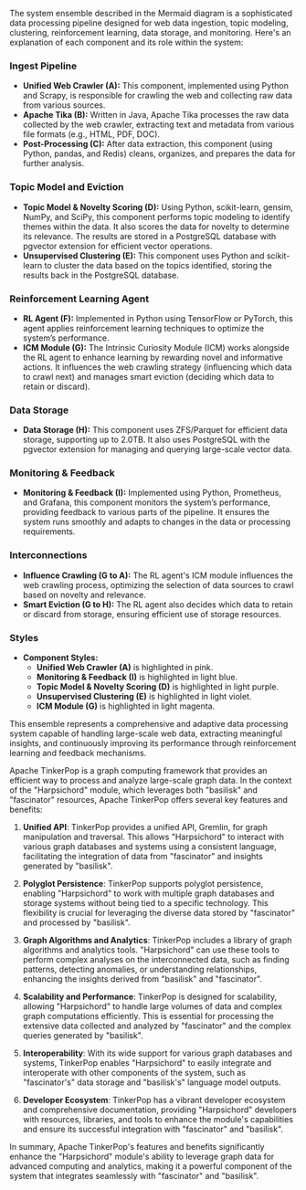 The system ensemble described in the Mermaid diagram is a sophisticated data processing pipeline designed for web data ingestion, topic modeling, clustering, reinforcement learning, data storage, and monitoring. Here's an explanation of each component and its role within the system:

### Ingest Pipeline
- **Unified Web Crawler (A):** This component, implemented using Python and Scrapy, is responsible for crawling the web and collecting raw data from various sources.
- **Apache Tika (B):** Written in Java, Apache Tika processes the raw data collected by the web crawler, extracting text and metadata from various file formats (e.g., HTML, PDF, DOC).
- **Post-Processing (C):** After data extraction, this component (using Python, pandas, and Redis) cleans, organizes, and prepares the data for further analysis.

### Topic Model and Eviction
- **Topic Model & Novelty Scoring (D):** Using Python, scikit-learn, gensim, NumPy, and SciPy, this component performs topic modeling to identify themes within the data. It also scores the data for novelty to determine its relevance. The results are stored in a PostgreSQL database with pgvector extension for efficient vector operations.
- **Unsupervised Clustering (E):** This component uses Python and scikit-learn to cluster the data based on the topics identified, storing the results back in the PostgreSQL database.

### Reinforcement Learning Agent
- **RL Agent (F):** Implemented in Python using TensorFlow or PyTorch, this agent applies reinforcement learning techniques to optimize the system’s performance.
- **ICM Module (G):** The Intrinsic Curiosity Module (ICM) works alongside the RL agent to enhance learning by rewarding novel and informative actions. It influences the web crawling strategy (influencing which data to crawl next) and manages smart eviction (deciding which data to retain or discard).

### Data Storage
- **Data Storage (H):** This component uses ZFS/Parquet for efficient data storage, supporting up to 2.0TB. It also uses PostgreSQL with the pgvector extension for managing and querying large-scale vector data.

### Monitoring & Feedback
- **Monitoring & Feedback (I):** Implemented using Python, Prometheus, and Grafana, this component monitors the system’s performance, providing feedback to various parts of the pipeline. It ensures the system runs smoothly and adapts to changes in the data or processing requirements.

### Interconnections
- **Influence Crawling (G to A):** The RL agent's ICM module influences the web crawling process, optimizing the selection of data sources to crawl based on novelty and relevance.
- **Smart Eviction (G to H):** The RL agent also decides which data to retain or discard from storage, ensuring efficient use of storage resources.

### Styles
- **Component Styles:**
  - **Unified Web Crawler (A)** is highlighted in pink.
  - **Monitoring & Feedback (I)** is highlighted in light blue.
  - **Topic Model & Novelty Scoring (D)** is highlighted in light purple.
  - **Unsupervised Clustering (E)** is highlighted in light violet.
  - **ICM Module (G)** is highlighted in light magenta.

This ensemble represents a comprehensive and adaptive data processing system capable of handling large-scale web data, extracting meaningful insights, and continuously improving its performance through reinforcement learning and feedback mechanisms.


Apache TinkerPop is a graph computing framework that provides an efficient way to process and analyze large-scale graph data. In the context of the "Harpsichord" module, which leverages both "basilisk" and "fascinator" resources, Apache TinkerPop offers several key features and benefits:

1. **Unified API**: TinkerPop provides a unified API, Gremlin, for graph manipulation and traversal. This allows "Harpsichord" to interact with various graph databases and systems using a consistent language, facilitating the integration of data from "fascinator" and insights generated by "basilisk".

2. **Polyglot Persistence**: TinkerPop supports polyglot persistence, enabling "Harpsichord" to work with multiple graph databases and storage systems without being tied to a specific technology. This flexibility is crucial for leveraging the diverse data stored by "fascinator" and processed by "basilisk".

3. **Graph Algorithms and Analytics**: TinkerPop includes a library of graph algorithms and analytics tools. "Harpsichord" can use these tools to perform complex analyses on the interconnected data, such as finding patterns, detecting anomalies, or understanding relationships, enhancing the insights derived from "basilisk" and "fascinator".

4. **Scalability and Performance**: TinkerPop is designed for scalability, allowing "Harpsichord" to handle large volumes of data and complex graph computations efficiently. This is essential for processing the extensive data collected and analyzed by "fascinator" and the complex queries generated by "basilisk".

5. **Interoperability**: With its wide support for various graph databases and systems, TinkerPop enables "Harpsichord" to easily integrate and interoperate with other components of the system, such as "fascinator's" data storage and "basilisk's" language model outputs.

6. **Developer Ecosystem**: TinkerPop has a vibrant developer ecosystem and comprehensive documentation, providing "Harpsichord" developers with resources, libraries, and tools to enhance the module's capabilities and ensure its successful integration with "fascinator" and "basilisk".

In summary, Apache TinkerPop's features and benefits significantly enhance the "Harpsichord" module's ability to leverage graph data for advanced computing and analytics, making it a powerful component of the system that integrates seamlessly with "fascinator" and "basilisk".
